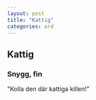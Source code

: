```yaml
---
layout: post
title: "Kattig"
categories: ord
---
```


## Kattig

### Snygg, fin

"Kolla den där kattiga killen!"